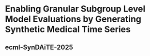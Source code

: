 # Enabling Granular Subgroup Level Model Evaluations by Generating Synthetic Medical Time Series
## ecml-SynDAiTE-2025
